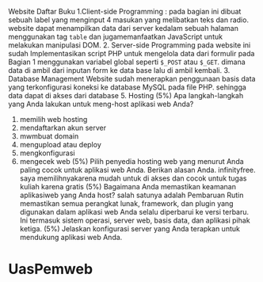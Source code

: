 Website Daftar Buku
1.Client-side Programming :
pada bagian ini dibuat sebuah label yang menginput 4 masukan yang melibatkan teks dan radio. website dapat menampilkan data dari server kedalam sebuah halaman menggunakan tag `table` dan jugamemanfaatkan JavaScript untuk melakukan manipulasi DOM.
2. Server-side Programming
pada website ini sudah  Implementasikan script PHP untuk mengelola data dari formulir pada Bagian 1 menggunakan variabel global seperti `$_POST` atau `$_GET`. dimana data di ambil dari inputan form ke data base lalu di ambil kembali.
3. Database Management 
Website sudah menerapkan penggunaan basis data yang  terkonfigurasi koneksi ke database MySQL pada file PHP. sehingga data dapat di akses dari database
5. Hosting
(5%) Apa langkah-langkah yang Anda lakukan untuk meng-host aplikasi web Anda?
1. memilih web hosting
2. mendaftarkan akun server
3. mwmbuat domain
4. mengupload atau deploy
5. mengkonfigurasi
6. mengecek web
(5%) Pilih penyedia hosting web yang menurut Anda paling cocok untuk aplikasi web Anda. Berikan alasan Anda.
infinityfree. saya memilihnyakarena mudah untuk di akses dan cocok untuk tugas kuliah karena gratis
(5%) Bagaimana Anda memastikan keamanan aplikasiweb yang Anda host?
salah satunya adalah Pembaruan Rutin memastikan semua perangkat lunak, framework, dan plugin yang digunakan dalam aplikasi web Anda selalu diperbarui ke versi terbaru. Ini termasuk sistem operasi, server web, basis data, dan aplikasi pihak ketiga.
(5%) Jelaskan konfigurasi server yang Anda terapkan untuk mendukung aplikasi web Anda.
# UasPemweb
